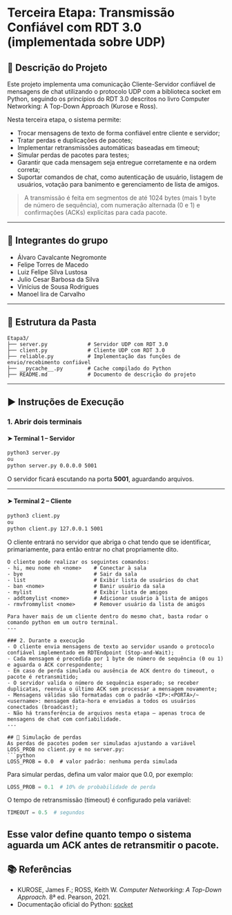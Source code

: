 # Terceira Etapa: Transmissão Confiável com RDT 3.0 (implementada sobre UDP)

## 📄 Descrição do Projeto

Este projeto implementa uma comunicação Cliente-Servidor confiável de mensagens de chat utilizando o protocolo UDP com a biblioteca socket em Python, seguindo os princípios do RDT 3.0 descritos no livro Computer Networking: A Top-Down Approach (Kurose e Ross).

Nesta terceira etapa, o sistema permite:

- Trocar mensagens de texto de forma confiável entre cliente e servidor;
- Tratar perdas e duplicações de pacotes;
- Implementar retransmissões automáticas baseadas em timeout;
- Simular perdas de pacotes para testes;
- Garantir que cada mensagem seja entregue corretamente e na ordem correta;
- Suportar comandos de chat, como autenticação de usuário, listagem de usuários, votação para banimento e gerenciamento de lista de amigos.

> A transmissão é feita em segmentos de até 1024 bytes (mais 1 byte de número de sequência), com numeração alternada (0 e 1) e confirmações (ACKs) explícitas para cada pacote.

---

## 👥 Integrantes do grupo

- Álvaro Cavalcante Negromonte
- Felipe Torres de Macedo
- Luiz Felipe Silva Lustosa
- Julio Cesar Barbosa da Silva
- Vinícius de Sousa Rodrigues
- Manoel lira de Carvalho

---

## 📁 Estrutura da Pasta

```
Etapa3/
├── server.py             # Servidor UDP com RDT 3.0
├── client.py             # Cliente UDP com RDT 3.0
├── reliable.py           # Implementação das funções de envio/recebimento confiável
├── __pycache__.py        # Cache compilado do Python
├── README.md             # Documento de descrição do projeto
```

---

## ▶️ Instruções de Execução

### 1. Abrir dois terminais

#### ➤ Terminal 1 – Servidor
```bash
python3 server.py 
ou 
python server.py 0.0.0.0 5001
```
O servidor ficará escutando na porta **5001**, aguardando arquivos.

---

#### ➤ Terminal 2 – Cliente
```bash
python3 client.py 
ou 
python client.py 127.0.0.1 5001
```
O cliente entrará no servidor que abriga o chat tendo que se identificar, primariamente, para então entrar no chat propriamente dito.
```
O cliente pode realizar os seguintes comandos:
- hi, meu nome eh <nome>    # Conectar à sala
- bye                       # Sair da sala
- list                      # Exibir lista de usuários do chat
- ban <nome>                # Banir usuário da sala            
- mylist                    # Exibir lista de amigos
- addtomylist <nome>        # Adicionar usuário à lista de amigos
- rmvfrommylist <nome>      # Remover usuário da lista de amigos

Para haver mais de um cliente dentro do mesmo chat, basta rodar o comando python em um outro terminal.
---

### 2. Durante a execução
- O cliente envia mensagens de texto ao servidor usando o protocolo confiável implementado em RDTEndpoint (Stop-and-Wait);
- Cada mensagem é precedida por 1 byte de número de sequência (0 ou 1) e aguarda o ACK correspondente;
- Em caso de perda simulada ou ausência de ACK dentro do timeout, o pacote é retransmitido;
- O servidor valida o número de sequência esperado; se receber duplicatas, reenvia o último ACK sem processar a mensagem novamente;
- Mensagens válidas são formatadas com o padrão <IP>:<PORTA>/~<username>: mensagem data-hora e enviadas a todos os usuários conectados (broadcast);
- Não há transferência de arquivos nesta etapa — apenas troca de mensagens de chat com confiabilidade.
---

## 🧪 Simulação de perdas
As perdas de pacotes podem ser simuladas ajustando a variável LOSS_PROB no client.py e no server.py:
```python
LOSS_PROB = 0.0  # valor padrão: nenhuma perda simulada
```
Para simular perdas, defina um valor maior que 0.0, por exemplo:
```python
LOSS_PROB = 0.1  # 10% de probabilidade de perda
```
O tempo de retransmissão (timeout) é configurado pela variável:
```python
TIMEOUT = 0.5  # segundos
```

Esse valor define quanto tempo o sistema aguarda um ACK antes de retransmitir o pacote.
---

## 📚 Referências
- KUROSE, James F.; ROSS, Keith W. *Computer Networking: A Top-Down Approach*. 8ª ed. Pearson, 2021.
- Documentação oficial do Python: [socket](https://docs.python.org/3/library/socket.html)